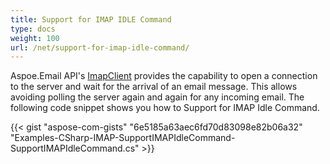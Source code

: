 ```yaml
---
title: Support for IMAP IDLE Command
type: docs
weight: 100
url: /net/support-for-imap-idle-command/
---
```



Aspoe.Email API's [ImapClient](https://reference.aspose.com/email/net/aspose.email.clients.imap/imapclient) provides the capability to open a connection to the server and wait for the arrival of an email message. This allows avoiding polling the server again and again for any incoming email. The following code snippet shows you how to Support for IMAP Idle Command.



{{< gist "aspose-com-gists" "6e5185a63aec6fd70d83098e82b06a32" "Examples-CSharp-IMAP-SupportIMAPIdleCommand-SupportIMAPIdleCommand.cs" >}}
